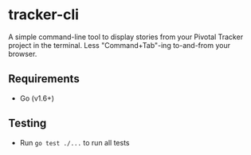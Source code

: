 # tracker-cli

A simple command-line tool to display stories from your Pivotal Tracker project in 
the terminal. Less "Command+Tab"-ing to-and-from your browser.

## Requirements

- Go (v1.6+)

## Testing

- Run `go test ./...` to run all tests


